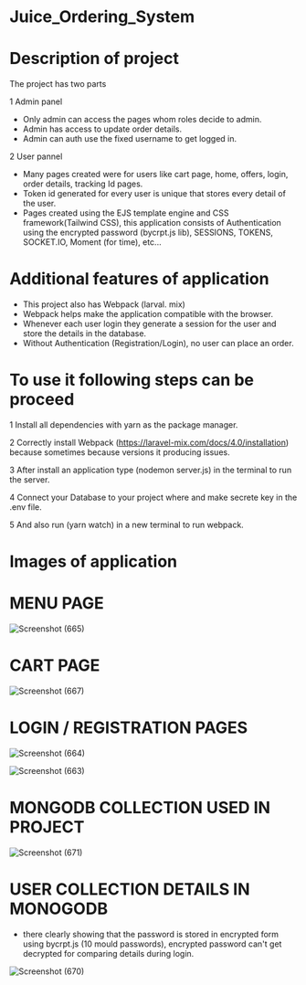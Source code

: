 # Juice_Ordering_System
 
# Description of project

The project has two parts

1 Admin panel
 * Only admin can access the pages whom roles decide to admin. 
 * Admin has access to update order details.
 * Admin can auth use the fixed username to get logged in.
 
2 User pannel
 * Many pages created were for users like cart page, home, offers, login,    order details, tracking Id pages.
 * Token id generated for every user is unique that stores every detail of the user.
 * Pages created using the EJS template engine and CSS framework(Tailwind CSS), this application consists of Authentication using the 
   encrypted password (bycrpt.js lib), SESSIONS, TOKENS, SOCKET.IO, Moment (for time), etc...

# Additional features of application
 * This project also has Webpack (larval. mix)
 * Webpack helps make the application compatible with the browser.
 * Whenever each user login they generate a session for the user and store the details in the database.
 * Without Authentication (Registration/Login), no user can place an order.

# To use it following steps can be proceed

 1 Install all dependencies with yarn as the package manager.
 
 2 Correctly install Webpack (https://laravel-mix.com/docs/4.0/installation) because sometimes because versions it producing issues.
 
 3 After install an application type (nodemon server.js) in the terminal to run the server.
 
 4  Connect your Database to your project where and make secrete key in the .env file. 
 
 5 And also run (yarn watch) in a new terminal to run webpack.

# Images of  application 

# MENU PAGE 

![Screenshot (665)](https://user-images.githubusercontent.com/74869287/130316693-bd7ead15-9e4d-4a3c-8bcc-570249abf254.png)

# CART PAGE

![Screenshot (667)](https://user-images.githubusercontent.com/74869287/130316765-696da842-ac1e-43e3-859a-536c801da095.png)

# LOGIN / REGISTRATION PAGES

![Screenshot (664)](https://user-images.githubusercontent.com/74869287/130316772-ef3cd624-7ecc-4795-be8e-a72d4fcd373a.png)

![Screenshot (663)](https://user-images.githubusercontent.com/74869287/130316732-840a13b6-1f02-4653-a429-b37cb338dc6d.png)

# MONGODB COLLECTION USED IN PROJECT

![Screenshot (671)](https://user-images.githubusercontent.com/74869287/130317439-0f21a200-3ad5-4355-8f33-817553c875dd.png)

# USER COLLECTION DETAILS IN MONOGODB

* there clearly showing that the password is stored in encrypted form using bycrpt.js (10 mould passwords),
  encrypted password can't get decrypted for comparing details during login.
  
![Screenshot (670)](https://user-images.githubusercontent.com/74869287/130317453-98aca5c7-0124-403b-81c9-9099efa3bb06.png)
